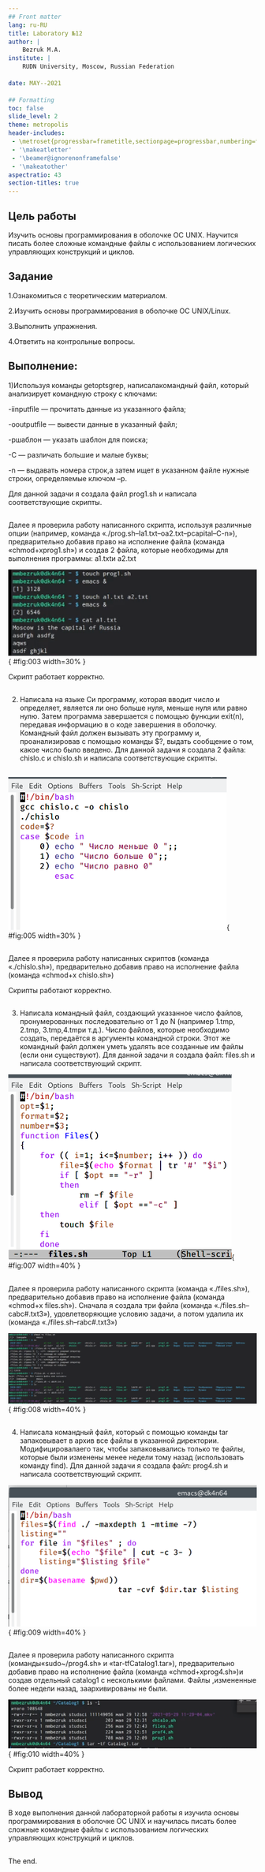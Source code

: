 ```yaml
---
## Front matter
lang: ru-RU
title: Laboratory №12
author: |
	Bezruk M.A.
institute: |
	RUDN University, Moscow, Russian Federation
	
date: MAY--2021

## Formatting
toc: false
slide_level: 2
theme: metropolis
header-includes: 
 - \metroset{progressbar=frametitle,sectionpage=progressbar,numbering=fraction}
 - '\makeatletter'
 - '\beamer@ignorenonframefalse'
 - '\makeatother'
aspectratio: 43
section-titles: true
---
```


## Цель работы

Изучить основы программирования в оболочке ОС UNIX. Научится писать более сложные командные файлы с использованием логических управляющих конструкций и циклов.

## Задание

1.Ознакомиться с теоретическим материалом.

2.Изучить основы программирования в оболочке ОС UNIX/Linux.

3.Выполнить упражнения.

4.Ответить на контрольные вопросы.

## Выполнение:

1)Используя команды getoptsgrep, написалакомандный файл, который анализирует командную строку с ключами: 

-iinputfile — прочитать данные из указанного файла;

 -ooutputfile — вывести данные в указанный файл; 
 
 -pшаблон — указать шаблон для поиска;
 
 -C — различать большие и малые буквы; 
 
 -n — выдавать номера строк,а затем ищет в указанном файле нужные строки, определяемые ключом –p.
 
 Для  данной  задачи  я  создала  файл prog1.sh и  написала соответствующие скрипты.


##

Далее  я  проверила работу написанного скрипта,  используя  различные опции (например, команда «./prog.sh–Ia1.txt–oa2.txt–pcapital–C-n»), предварительно добавив право на исполнение файла (команда «chmod+xprog1.sh») и  создав  2  файла,  которые  необходимы  для  выполнения программы: a1.txtи a2.txt

![Проверка скрипта](image/2.png){ #fig:003 width=30% }

Скрипт работает корректно.

##

2) Написала на языке Си программу, которая вводит число и определяет, является  ли  оно  больше  нуля,  меньше  нуля  или  равно  нулю.  Затем программа  завершается  с  помощью  функции exit(n),  передавая информацию в о коде завершения в оболочку. Командный файл должен вызывать  эту  программу  и,  проанализировав  с  помощью  команды  $?, выдать сообщение о том, какое число было введено. Для  данной  задачи  я  создала  2  файла: chislo.c и chislo.sh и написала соответствующие скрипты.

##

![Третий скрипт](image/5.png){ #fig:005 width=30% }

##

Далее я проверила работу написанных скриптов (команда «./chislo.sh»), предварительно добавив право на исполнение файла (команда «chmod+x chislo.sh»)


Скрипты работают корректно.

##

3)  Написала командный  файл,  создающий  указанное  число  файлов, пронумерованных  последовательно  от  1  до N (например  1.tmp,  2.tmp, 3.tmp,4.tmpи т.д.). Число файлов, которые необходимо создать, передаётся в аргументы командной строки. Этот же командный файл должен уметь удалять все созданные им файлы (если они существуют). Для  данной  задачи  я  создала  файл: files.sh и  написала соответствующий скрипт.

![Четвертый скрипт](image/7.png){ #fig:007 width=40% }

##

Далее  я  проверила  работу  написанного  скрипта  (команда «./files.sh»), предварительно добавив право на исполнение файла (команда «chmod+x files.sh»). Сначала я создала три файла (команда «./files.sh–cabc#.txt3»), удовлетворяющие условию задачи, а потом удалила их (команда «./files.sh–rabc#.txt3»)

![Проверка скрипта](image/8.png){ #fig:008 width=40% }

##

4)  Написала командный  файл,  который  с  помощью  команды tar запаковывает в архив все файлы в указанной директории. Модифицировалаего так, чтобы запаковывались только те файлы, которые были изменены менее недели тому назад (использовать команду find). Для  данной  задачи  я  создала  файл: prog4.sh и  написала соответствующий скрипт.

![Пятый скрипт](image/9.png){ #fig:009 width=40% }

##

Далее я проверила работу написанного скрипта (команды«sudo~/prog4.sh» и «tar-tfCatalog1.tar»),  предварительно  добавив  право  на  исполнение файла  (команда «chmod+xprog4.sh»)и  создав  отдельный catalog1  с несколькими файлами. Файлы ,измененные более недели назад, заархивированы не были.

![Проверка скрипта](image/10.png){ #fig:010 width=40% } 

Скрипт работает корректно.

## Вывод

В ходе выполнения данной лабораторной работы я изучила основы программирования в оболочке ОС UNIX и научилась писать более сложные командные файлы с использованием логических управляющих конструкций и циклов.

##

The end.

